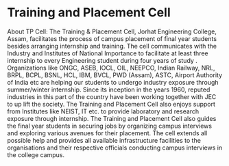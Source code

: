 # Training and Placement Cell

About TP Cell: The Training & Placement Cell, Jorhat Engineering College, Assam, facilitates the process of
campus placement of final year students besides arranging internship and training. The cell communicates
with the Industry and Institutes of National Importance to facilitate at least three internship to every
Engineering student during four years of study . Organizations like ONGC, ASEB, IOCL, OIL, NEEPCO, Indian
Railway, NRL, BRPL, BCPL, BSNL, HCL, IBM, BVCL, PWD (Assam), ASTC, Airport Authority of India etc are
helping our students to undergo industry exposure through summer/winter internship. Since its inception
in the years 1960, reputed industries in this part of the country have been working together with JEC to up
lift the society. The Training and Placement Cell also enjoys support from Institutes like NEIST, IT etc. to
provide laboratory and research exposure through internship.
The Training and Placement Cell also guides the final year students in securing jobs by organizing campus
interviews and exploring various avenues for their placement. The cell extends all possible help and
provides all available infrastructure facilities to the organisations and their respective officials conducting
campus interviews in the college campus.